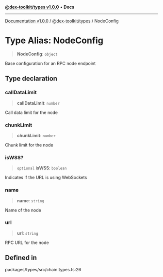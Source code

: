 [**@dex-toolkit/types v1.0.0**](../README.md) • **Docs**

***

[Documentation v1.0.0](../../../packages.md) / [@dex-toolkit/types](../README.md) / NodeConfig

# Type Alias: NodeConfig

> **NodeConfig**: `object`

Base configuration for an RPC node endpoint

## Type declaration

### callDataLimit

> **callDataLimit**: `number`

Call data limit for the node

### chunkLimit

> **chunkLimit**: `number`

Chunk limit for the node

### isWSS?

> `optional` **isWSS**: `boolean`

Indicates if the URL is using WebSockets

### name

> **name**: `string`

Name of the node

### url

> **url**: `string`

RPC URL for the node

## Defined in

packages/types/src/chain.types.ts:26
